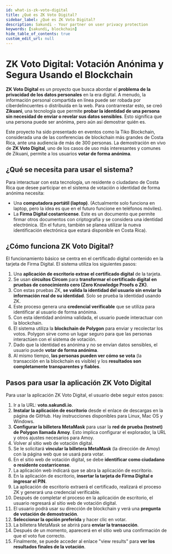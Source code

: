 ```yaml
---
id: what-is-zk-voto-digital
title: ¿Qué es ZK Voto Digital?
sidebar_label: ¿Qué es ZK Voto Digital?
description: Sakundi - Your partner on user privacy protection
keywords: [sakundi, blockchain]
hide_table_of_contents: true
custom_edit_url: null
---
```

# ZK Voto Digital: Votación Anónima y Segura Usando el Blockchain

**ZK Voto Digital** es un proyecto que busca abordar el **problema de la privacidad de los datos personales** en la era digital. A menudo, la información personal compartida en línea puede ser robada por ciberdelincuentes o distribuida en la web. Para contrarrestar esto, se creó **Zikuani**, una tecnología que permite **probar la identidad de una persona sin necesidad de enviar o revelar sus datos sensibles**. Esto significa que una persona puede ser anónima, pero aún así demostrar quién es.

Este proyecto ha sido presentado en eventos como la Tiko Blockchain, considerada una de las conferencias de blockchain más grandes de Costa Rica, ante una audiencia de más de 300 personas. La demostración en vivo de **ZK Voto Digital**, uno de los casos de uso más interesantes y comunes de Zikuani, permite a los usuarios **votar de forma anónima**.

## ¿Qué se necesita para usar el sistema?

Para interactuar con esta tecnología, un residente o ciudadano de Costa Rica que desee participar en el sistema de votación o identidad de forma anónima necesita:

*   Una **computadora portátil (laptop)**. (Actualmente solo funciona en laptop, pero la idea es que en el futuro funcione en teléfonos móviles).
*   La **Firma Digital costarricense**. Este es un documento que permite firmar otros documentos con criptografía y se considera una identidad electrónica. (En el futuro, también se planea utilizar la nueva identificación electrónica que estará disponible en Costa Rica).

## ¿Cómo funciona ZK Voto Digital?

El funcionamiento básico se centra en el certificado digital contenido en la tarjeta de Firma Digital. El sistema utiliza los siguientes pasos:

1.  Una **aplicación de escritorio extrae el certificado digital** de la tarjeta.
2.  Se usan **circuitos Circom** para **transformar el certificado digital en pruebas de conocimiento cero (Zero Knowledge Proofs o ZK)**.
3.  Con estas pruebas ZK, **se valida la identidad del usuario sin enviar la información real de su identidad**. Solo se prueba la identidad usando ZK.
4.  Este proceso genera una **credencial verificable** que se utiliza para identificar al usuario de forma anónima.
5.  Con esta identidad anónima validada, el usuario puede interactuar con la blockchain.
6.  El sistema utiliza la **blockchain de Polygon** para enviar y recolectar los votos. Polygon sirve como un lugar seguro para que las personas interactúen con el sistema de votación.
7.  Dado que la identidad es anónima y no se envían datos sensibles, el usuario puede **votar de forma anónima**.
8.  Al mismo tiempo, **las personas pueden ver cómo se vota** (la transacción en la blockchain es visible) y los **resultados son completamente transparentes y fiables**.

## Pasos para usar la aplicación ZK Voto Digital

Para usar la aplicación ZK Voto Digital, el usuario debe seguir estos pasos:

1.  Ir a la URL: **voto.sakundi.io**.
2.  **Instalar la aplicación de escritorio** desde el enlace de descargas en la página de GitHub. Hay instrucciones disponibles para Linux, Mac OS y Windows.
3.  **Configurar la billetera MetaMask** para usar la **red de prueba (testnet) de Polygon llamada Amoy**. Esto implica configurar el explorador, la URL y otros ajustes necesarios para Amoy.
4.  Volver al sitio web de votación digital.
5.  Se le solicitará **vincular la billetera MetaMask** (la dirección de Amoy) con la página web que se usará para votar.
6.  En el sitio web de votación digital, se debe **identificar como ciudadano o residente costarricense**.
7.  La aplicación web indicará que se abra la aplicación de escritorio.
8.  En la aplicación de escritorio, **insertar la tarjeta de Firma Digital e ingresar el PIN**.
9.  La aplicación de escritorio extraerá el certificado, realizará el proceso ZK y generará una credencial verificable.
10. Después de completar el proceso en la aplicación de escritorio, el usuario regresará al sitio web de votación digital.
11. El usuario podrá usar su dirección de blockchain y verá una **pregunta de votación de demostración**.
12. **Seleccionar la opción preferida** y hacer clic en votar.
13. La billetera MetaMask se abrirá para **enviar la transacción**.
14. Después de un momento, aparecerá en el sitio web una confirmación de que el voto fue correcto.
15. Finalmente, se puede acceder al enlace "view results" para **ver los resultados finales de la votación**.

